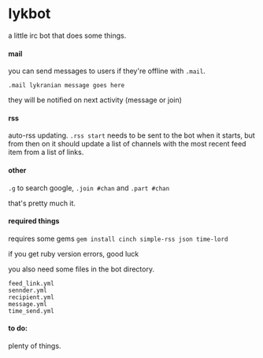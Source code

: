 # lykbot
a little irc bot that does some things.

#### mail
you can send messages to users if they're offline with `.mail`.

`.mail lykranian message goes here`

they will be notified on next activity (message or join)

#### rss
auto-rss updating. `.rss start` needs to be sent to the bot when it starts, but from then on it should update a list of channels with the most recent feed item from a list of links.

#### other
`.g` to search google, `.join #chan` and `.part #chan`

that's pretty much it.

#### required things
requires some gems
`gem install cinch simple-rss json time-lord`

if you get ruby version errors, good luck

you also need some files in the bot directory.

```
feed_link.yml
sennder.yml
recipient.yml
message.yml
time_send.yml
```

#### to do:
plenty of things.
